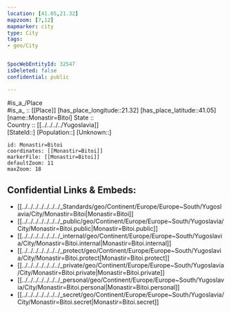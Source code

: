 ```yaml
---
location: [41.05,21.32] 
mapzoom: [7,12] 
mapmarker: city 
type: City
tags:
- geo/City


SpocWebEntityId: 32547
isDeleted: false
confidential: public

---
```

#is_a_/Place  
#is_a_ :: [[Place]] 
[has_place_longitude::21.32] 
[has_place_latitude::41.05] 
[name::Monastir=Bitoi] 
State ::  
Country :: [[../../../../Yugoslavia]]  
[StateId::] 
[Population::] 
[Unknown::] 


```leaflet
id: Monastir=Bitoi
coordinates: [[Monastir=Bitoi]] 
markerFile: [[Monastir=Bitoi]] 
defaultZoom: 11 
maxZoom: 18
```


## Confidential Links & Embeds: 
- [[../../../../../../../_Standards/geo/Continent/Europe/Europe~South/Yugoslavia/City/Monastir=Bitoi|Monastir=Bitoi]] 
- [[../../../../../../../_public/geo/Continent/Europe/Europe~South/Yugoslavia/City/Monastir=Bitoi.public|Monastir=Bitoi.public]] 
- [[../../../../../../../_internal/geo/Continent/Europe/Europe~South/Yugoslavia/City/Monastir=Bitoi.internal|Monastir=Bitoi.internal]] 
- [[../../../../../../../_protect/geo/Continent/Europe/Europe~South/Yugoslavia/City/Monastir=Bitoi.protect|Monastir=Bitoi.protect]] 
- [[../../../../../../../_private/geo/Continent/Europe/Europe~South/Yugoslavia/City/Monastir=Bitoi.private|Monastir=Bitoi.private]] 
- [[../../../../../../../_personal/geo/Continent/Europe/Europe~South/Yugoslavia/City/Monastir=Bitoi.personal|Monastir=Bitoi.personal]] 
- [[../../../../../../../_secret/geo/Continent/Europe/Europe~South/Yugoslavia/City/Monastir=Bitoi.secret|Monastir=Bitoi.secret]] 
